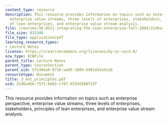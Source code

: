```yaml
---
content_type: resource
description: This resource provides information on topics such as enterprise perspective,
  enterprise value streams, three levels of enterprises, stakeholders, principles
  of lean enterprises, and enterprise value stream analysis.
file: /courses/16-852j-integrating-the-lean-enterprise-fall-2005/21d6a456757166d2cf876353d188f23f_3_ent_principles.pdf
file_size: 815340
file_type: application/pdf
learning_resource_types:
- Lecture Notes
license: https://creativecommons.org/licenses/by-nc-sa/4.0/
ocw_type: OCWFile
parent_title: Lecture Notes
parent_type: CourseSection
parent_uid: 5f2d46a9-0716-ea95-1809-6d91eb1a5a16
resourcetype: Document
title: 3_ent_principles.pdf
uid: 21d6a456-7571-66d2-cf87-6353d188f23f
---
```

This resource provides information on topics such as enterprise perspective, enterprise value streams, three levels of enterprises, stakeholders, principles of lean enterprises, and enterprise value stream analysis.